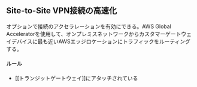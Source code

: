 ## Site-to-Site VPN接続の高速化
オプションで接続のアクセラレーションを有効にできる。AWS Global Acceleratorを使用して、オンプレミスネットワークからカスタマーゲートウェイデバイスに最も近いAWSエッジロケーションにトラフィックをルーティングする。
#### ルール
- [[トランジットゲートウェイ]]にアタッチされている